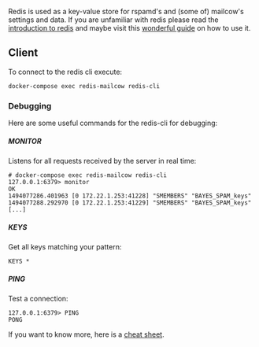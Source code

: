 Redis is used as a key-value store for rspamd's and (some of) mailcow's settings and data. If you are unfamiliar with redis please read the [introduction to redis](https://redis.io/topics/introduction) and maybe visit this [wonderful guide](http://try.redis.io/) on how to use it.

## Client

To connect to the redis cli execute:

```
docker-compose exec redis-mailcow redis-cli
```

### Debugging

Here are some useful commands for the redis-cli for debugging:

##### MONITOR

Listens for all requests received by the server in real time:

```
# docker-compose exec redis-mailcow redis-cli
127.0.0.1:6379> monitor
OK
1494077286.401963 [0 172.22.1.253:41228] "SMEMBERS" "BAYES_SPAM_keys"
1494077288.292970 [0 172.22.1.253:41229] "SMEMBERS" "BAYES_SPAM_keys"
[...]
```

##### KEYS

Get all keys matching your pattern:

```
KEYS *
```

##### PING

Test a connection:

```
127.0.0.1:6379> PING
PONG
```

If you want to know more, here is a [cheat sheet](https://www.cheatography.com/tasjaevan/cheat-sheets/redis/).
